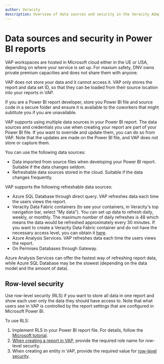 ```yaml
---
author: Veracity
description: Overview of data sources and security in the Veracity Adapter for Power BI.
---
```


# Data sources and security in Power BI reports

VAP workspaces are hosted in Microsoft cloud either in the UE or USA, depending on where your service is set up. For maxium safety, DNV owns private premium capacities and does not share them with anyone.

VAP does not store your data and it cannot access it. VAP only stores the report and data set ID, so that they can be loaded from their source location into your reports in VAP. 

If you are a Power BI report developer, store you Power BI file and source code in a secure folder and ensure it is available to the coworkers that might subtitute you if you are unavailable.

VAP supports using multiple data sources in your Power BI report. The data sources and credentials you use when creating your report are part of your Power BI file. If you want to override and update them, you can do so from VAP. Note that the updates are made on the Power BI file, and VAP does not store or capture them.

You can use the following data sources:
* Data imported from source files when developing your Power BI report. Suitable if the data changes seldom.
* Refreshable data sources stored in the cloud. Suitable if the data changes frequently.

VAP supports the following refreshable data sources:
* Azure SQL Database through direct query. VAP refreshes data each time the users views the report.
* Veracity Data Fabric containers (to see your containers, in Veracity's top navigation bar, select "My data"). You can set up data to refresh daily, weekly, or monthly. The maximum number of daily refreshes is 48 which means the data would be refreshed approximately every 30 minutes. 
If you want to create a Veracity Data Fabric container and do not have the necessary access level, you can obtain it [here](https://store.veracity.com/veracity-data-fabric-secure-data-sharing).
* Azure Analysis Services. VAP refreshes data each time the users views the report.
* On Permises Databases through Gateway.

Azure Analysis Services can offer the fastest way of refreshing report data, while Azure SQL Database may be the slowest (depending on the data model and the amount of data).

## Row-level security

Use row-level security (RLS) if you want to store all data in one report and show each user only the data they should have access to. Note that what users see in VAP is controlled by the report settings that are configured in Microsoft Power BI.

To use RLS:
1. Implement RLS in your Power BI report file. For details, follow the [Microsoft tutorial](https://learn.microsoft.com/en-us/power-bi/enterprise/service-admin-rls).
2. [When creating a report in VAP](admin-tab/reports.md), provide the required role name for row-level security.
3. When creating an entity in VAP, provide the required value for [row-level security](admin-tab/entities.md).
